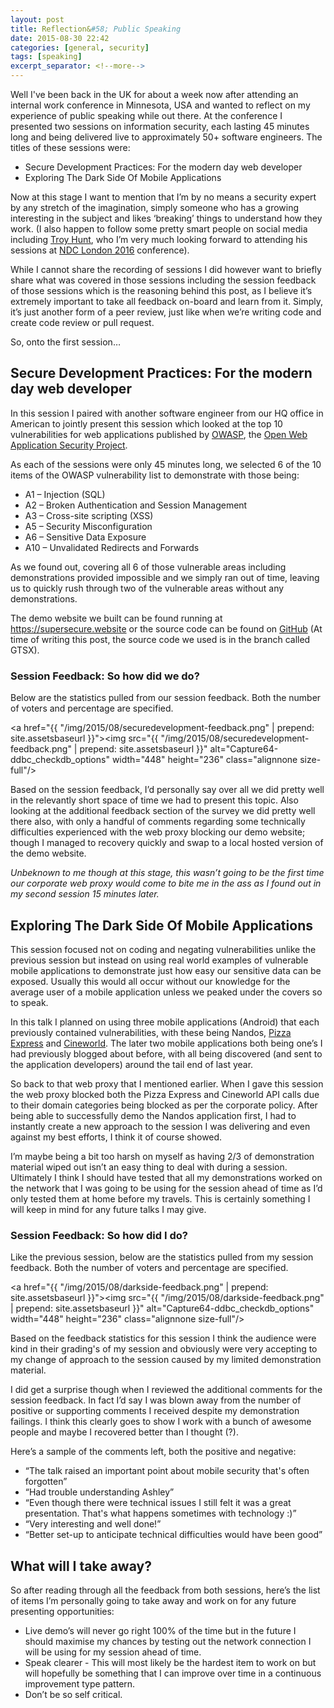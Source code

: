 ```yaml
---
layout: post
title: Reflection&#58; Public Speaking
date: 2015-08-30 22:42
categories: [general, security]
tags: [speaking]
excerpt_separator: <!--more-->
---
```

Well I've been back in the UK for about a week now after attending an internal work conference in Minnesota, USA and wanted to reflect on my experience of public speaking while out there. At the conference I presented two sessions on information security, each lasting 45 minutes long and being delivered live to approximately 50+ software engineers. The titles of these sessions were:
<ul>
	<li>Secure Development Practices: For the modern day web developer</li>
	<li>Exploring The Dark Side Of Mobile Applications</li>
</ul>

<!--more-->

Now at this stage I want to mention that I’m by no means a security expert by any stretch of the imagination, simply someone who has a growing interesting in the subject and likes ‘breaking’ things to understand how they work. (I also happen to follow some pretty smart people on social media including <a href="http://www.troyhunt.com/" target="_blank">Troy Hunt</a>, who I’m very much looking forward to attending his sessions at <a href="http://ndc-london.com/" target="_blank">NDC London 2016</a> conference).

While I cannot share the recording of sessions I did however want to briefly share what was covered in those sessions including the session feedback of those sessions which is the reasoning behind this post, as I believe it’s extremely important to take all feedback on-board and learn from it. Simply, it’s just another form of a peer review, just like when we’re writing code and create code review or pull request.

So, onto the first session…
<h2>Secure Development Practices: For the modern day web developer</h2>
In this session I paired with another software engineer from our HQ office in American to jointly present this session which looked at the top 10 vulnerabilities for web applications published by <a href="https://www.owasp.org/index.php/Top_10_2013-Top_10" target="_blank">OWASP</a>, the <a href="https://www.owasp.org/index.php/Top_10_2013-Top_10" target="_blank">Open Web Application Security Project</a>.

As each of the sessions were only 45 minutes long, we selected 6 of the 10 items of the OWASP vulnerability list to demonstrate with those being:
<ul>
	<li>A1 – Injection (SQL)</li>
	<li>A2 – Broken Authentication and Session Management</li>
	<li>A3 – Cross-site scripting (XSS)</li>
	<li>A5 – Security Misconfiguration</li>
	<li>A6 – Sensitive Data Exposure</li>
	<li>A10 – Unvalidated Redirects and Forwards</li>
</ul>
As we found out, covering all 6 of those vulnerable areas including demonstrations provided impossible and we simply ran out of time, leaving us to quickly rush through two of the vulnerable areas without any demonstrations.

The demo website we built can be found running at <a href="https://supersecure.website" target="_blank">https://supersecure.website</a> or the source code can be found on <a href="https://github.com/AshleyPoole/OWASP-2013-Demo" target="_blank">GitHub</a> (At time of writing this post, the source code we used is in the branch called GTSX).


<h3>Session Feedback: So how did we do?</h3>
Below are the statistics pulled from our session feedback. Both the number of voters and percentage are specified.

<a href="{{ "/img/2015/08/securedevelopment-feedback.png" | prepend: site.assetsbaseurl }}"><img src="{{ "/img/2015/08/securedevelopment-feedback.png" | prepend: site.assetsbaseurl }}" alt="Capture64-ddbc_checkdb_options" width="448" height="236" class="alignnone size-full"/></a>

Based on the session feedback, I’d personally say over all we did pretty well in the relevantly short space of time we had to present this topic. Also looking at the additional feedback section of the survey we did pretty well there also, with only a handful of comments regarding some technically difficulties experienced with the web proxy blocking our demo website; though I managed to recovery quickly and swap to a local hosted version of the demo website.

*Unbeknown to me though at this stage, this wasn’t going to be the first time our corporate web proxy would come to bite me in the ass as I found out in my second session 15 minutes later.*

<h2>Exploring The Dark Side Of Mobile Applications</h2>
This session focused not on coding and negating vulnerabilities unlike the previous session but instead on using real world examples of vulnerable mobile applications to demonstrate just how easy our sensitive data can be exposed. Usually this would all occur without our knowledge for the average user of a mobile application unless we peaked under the covers so to speak.

In this talk I planned on using three mobile applications (Android) that each previously contained vulnerabilities, with these being Nandos, <a href="http://www.ashleypoole.co.uk/2015/sensitive-data-exposure-pizza-express/" target="_blank">Pizza Express</a> and <a href="http://www.ashleypoole.co.uk/2015/unverified-ssl-certificates/" target="_blank">Cineworld</a>. The later two mobile applications both being one’s I had previously blogged about before, with all being discovered (and sent to the application developers) around the tail end of last year.

So back to that web proxy that I mentioned earlier. When I gave this session the web proxy blocked both the Pizza Express and Cineworld API calls due to their domain categories being blocked as per the corporate policy. After being able to successfully demo the Nandos application first, I had to instantly create a new approach to the session I was delivering and even against my best efforts, I think it of course showed.

I’m maybe being a bit too harsh on myself as having 2/3 of demonstration material wiped out isn’t an easy thing to deal with during a session. Ultimately I think I should have tested that all my demonstrations worked on the network that I was going to be using for the session ahead of time as I’d only tested them at home before my travels. This is certainly something I will keep in mind for any future talks I may give.

<h3>Session Feedback: So how did I do?</h3>
Like the previous session, below are the statistics pulled from my session feedback. Both the number of voters and percentage are specified.

<a href="{{ "/img/2015/08/darkside-feedback.png" | prepend: site.assetsbaseurl }}"><img src="{{ "/img/2015/08/darkside-feedback.png" | prepend: site.assetsbaseurl }}" alt="Capture64-ddbc_checkdb_options" width="448" height="236" class="alignnone size-full"/></a>

Based on the feedback statistics for this session I think the audience were kind in their grading's of my session and obviously were very accepting to my change of approach to the session caused by my limited demonstration material.

I did get a surprise though when I reviewed the additional comments for the session feedback. In fact I’d say I was blown away from the number of positive or supporting comments I received despite my demonstration failings. I think this clearly goes to show I work with a bunch of awesome people and maybe I recovered better than I thought (?).

Here’s a sample of the comments left, both the positive and negative:
<ul>
	<li>“The talk raised an important point about mobile security that's often forgotten”</li>
	<li>“Had trouble understanding Ashley”</li>
	<li>“Even though there were technical issues I still felt it was a great presentation. That's what happens sometimes with technology :)”</li>
	<li>“Very interesting and well done!”</li>
	<li>“Better set-up to anticipate technical difficulties would have been good”</li>
</ul>
<h2>What will I take away?</h2>
So after reading through all the feedback from both sessions, here’s the list of items I’m personally going to take away and work on for any future presenting opportunities:
<ul>
	<li>Live demo’s will never go right 100% of the time but in the future I should maximise my chances by testing out the network connection I will be using for my session ahead of time.</li>
	<li>Speak clearer - This will most likely be the hardest item to work on but will hopefully be something that I can improve over time in a continuous improvement type pattern.</li>
	<li>Don’t be so self critical.</li>
</ul>
